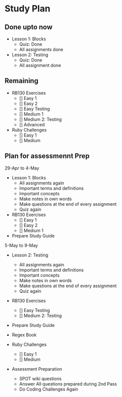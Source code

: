 # Study Plan

## Done upto now

- Lesson 1: Blocks
  - Quiz: Done
  - All assignments done
- Lesson 2: Testing
  - Quiz: Done
  - All assignment done

## Remaining

- RB130 Exercises
  - [] Easy 1
  - [] Easy 2
  - [] Easy Testing
  - [] Medium 1
  - [] Medium 2: Testing
  - [] Advanced
- Ruby Challenges
  - [] Easy 1
  - [] Medium 

## Plan for assessmennt Prep

29-Apr to 4-May
- Lesson 1: Blocks
  - All assignments again
  - Important terms and definitions
  - Important concepts
  - Make notes in own words
  - Make questions at the end of every assignment
  - Quiz again
- RB130 Exercises
  - [] Easy 1
  - [] Easy 2
  - [] Medium 1
- Prepare Study Guide

5-May to 9-May
- Lesson 2: Testing
  - All assignments again
  - Important terms and definitions
  - Important concepts
  - Make notes in own words
  - Make questions at the end of every assignment
  - Quiz again
- RB130 Exercises
  - [] Easy Testing
  - [] Medium 2: Testing
- Prepare Study Guide


- Regex Book
- Ruby Challenges
  - [] Easy 1
  - [] Medium 

- Assessment Preparation
  - SPOT wiki questions
  - Answer All questions prepared during 2nd Pass
  - Do Coding Challenges Again